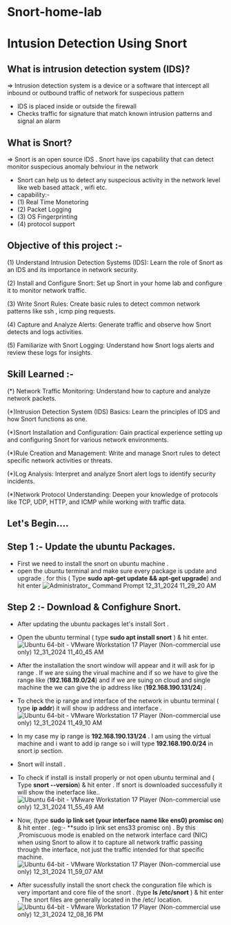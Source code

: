 # Snort-home-lab
# Intusion Detection Using Snort
## What is intrusion detection system (IDS)?
=> Intrusion detection system is a device or a software that intercept all inbound or outbound traffic  of network for suspecious pattern
- IDS is placed inside or outside the firewall
- Checks traffic for signature that match known intrusion patterns and signal an alarm

## What is Snort?
=> Snort is an open source IDS . Snort have ips capability that can detect monitor suspecious anomaly behviour in the network
- Snort can help us to detect any suspecious activity in the network level like web based attack , wifi etc.
- capability:-
- (1) Real Time Monetoring
- (2) Packet Logging
- (3) OS Fingerprinting
- (4) protocol support

## Objective of this project :-
(1) Understand Intrusion Detection Systems (IDS):
Learn the role of Snort as an IDS and its importance in network security.

(2) Install and Configure Snort:
Set up Snort in your home lab and configure it to monitor network traffic.

(3) Write  Snort Rules:
Create basic rules to detect common network patterns like  ssh , icmp ping requests.

(4) Capture and Analyze Alerts:
Generate traffic  and observe how Snort detects and logs activities.

(5) Familiarize with Snort Logging:
Understand how Snort logs alerts and review these logs for insights.

## Skill Learned :-
(*) Network Traffic Monitoring:
Understand how to capture and analyze network packets.

(*)Intrusion Detection System (IDS) Basics:
Learn the principles of IDS and how Snort functions as one.

(*)Snort Installation and Configuration:
Gain practical experience setting up and configuring Snort for various network environments.

(*)Rule Creation and Management:
Write and manage Snort rules to detect specific network activities or threats.

(*)Log Analysis:
Interpret and analyze Snort alert logs to identify security incidents.

(*)Network Protocol Understanding:
Deepen your knowledge of protocols like TCP, UDP, HTTP, and ICMP while working with traffic data.

## Let's Begin....

## Step 1 :- Update the ubuntu Packages.
- First we need to install the snort on ubuntu machine .
- open the ubuntu terminal and make sure every package is update and upgrade . for this ( Type **sudo apt-get update && apt-get upgrade**) and hit enter
![Administrator_ Command Prompt 12_31_2024 11_29_20 AM](https://github.com/user-attachments/assets/e96cf8c8-75d4-4b03-97fc-e037b44021b6)

## Step 2 :- Download & Confighure Snort.
- After updating the ubuntu packages let's install Sort .
- Open the ubuntu terminal ( type **sudo apt install snort** ) & hit enter.
![Ubuntu 64-bit - VMware Workstation 17 Player (Non-commercial use only) 12_31_2024 11_40_45 AM](https://github.com/user-attachments/assets/af85358d-2828-427c-a0bb-d3da2d787809)

- After the installation the snort window will appear and it will ask for ip range . If we are suing the virual machine and if so we have to give the range like (**192.168.19.0/24**) and if we are suing on cloud and single machine the we can give the ip address like (**192.168.190.131/24**) .
- To check the ip range and interface of the network in ubuntu terminal ( type **ip addr**) it will show ip address and interface .
  ![Ubuntu 64-bit - VMware Workstation 17 Player (Non-commercial use only) 12_31_2024 11_49_10 AM](https://github.com/user-attachments/assets/eff17a77-e439-45ab-9d0f-46b84d85025e)
- In my case my ip range is **192.168.190.131/24** . I am using the virtual machine and i want to add ip range so i will type **192.168.190.0/24** in snort ip section.
 - Snort will install .
 - To check if install is install properly or not open ubuntu terminal and ( Type **snort --version**) & hit enter . If snort is downloaded successfully it will show the ineterface like..
![Ubuntu 64-bit - VMware Workstation 17 Player (Non-commercial use only) 12_31_2024 11_55_49 AM](https://github.com/user-attachments/assets/de4daf5c-9383-49d9-bcae-cb20a4fb0136)

- Now, (type **sudo ip link set (your interface name like ens0) promisc on**) & hit enter . (eg:- **sudo ip link set ens33 promisc on) . By this ,Promiscuous mode is enabled on the network interface card (NIC) when using Snort to allow it to capture all network traffic passing through the interface, not just the traffic intended for that specific machine.
![Ubuntu 64-bit - VMware Workstation 17 Player (Non-commercial use only) 12_31_2024 11_59_07 AM](https://github.com/user-attachments/assets/66cf87a5-a3af-445f-9fdd-594a40d1c3a6)

- After sucessfully install the snort check the conguration file which is very important and core file  of the snort . (type **ls /etc/snort** ) & hit enter . The snort files are generally located in the /etc/ location.
![Ubuntu 64-bit - VMware Workstation 17 Player (Non-commercial use only) 12_31_2024 12_08_16 PM](https://github.com/user-attachments/assets/837dcb09-e3f8-41f9-a36b-52abcc8a9d8e)


 









